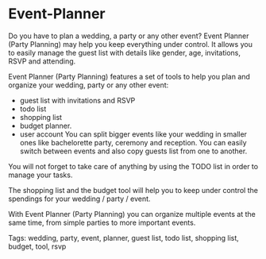 # Event-Planner



Do you have to plan a wedding, a party or any other event? Event Planner (Party Planning) may help you keep everything under control. It allows you to easily manage the guest list with details like gender, age, invitations, RSVP and attending. 

Event Planner (Party Planning) features a set of tools to help you plan and organize your wedding, party or any other event: 
- guest list with invitations and RSVP
- todo list
- shopping list 
- budget planner. 
- user account 
You can split bigger events like your wedding in smaller ones like bachelorette party, ceremony and reception.
You can easily switch between events and also copy guests list from one to another.

You will not forget to take care of anything by using the TODO list in order to manage your tasks. 

The shopping list and the budget tool will help you to keep under control the spendings for your wedding / party / event. 

With Event Planner (Party Planning) you can organize multiple events at the same time, from simple parties to more important events.

Tags: wedding, party, event, planner, guest list, todo list, shopping list, budget, tool, rsvp


